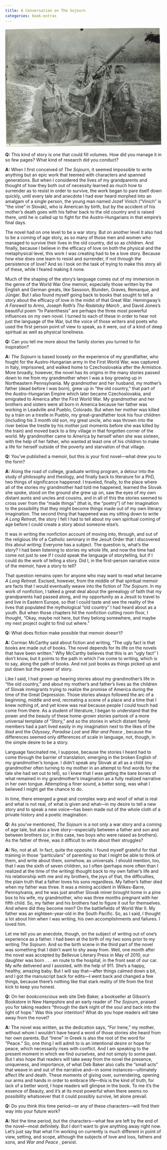 ```yaml
---
title: A Conversation on The Sojourn
categories: book-extras
---
```

![A Conversation on The Sojourn](/uploads/WWI.Grandfather.Aus-Hun.jpg)


**Q:** This kind of story is one that could fill volumes. How did you manage it in so few pages? What kind of research did you conduct?

**A:** When I first conceived of _The Sojourn_, it seemed impossible to write anything but an epic work that teemed with characters and spanned generations. But when I considered the lives of my grandparents and thought of how they both out of necessity learned as much how to surrender as to resist in order to survive, the work began to pare itself down quickly, until every tale and anecdote I had ever heard morphed into an amalgam of a single person, the young man named Jozef Vinich (“Vinich” is “the vine” in Slovak), who is American by birth, but by the accident of his mother’s death goes with his father back to the old country and is raised there, until he is called up to fight for the Austro-Hungarians in that empire’s final days.

The novel had on one level to be a war story. But on another level it also had to be a coming of age story, as so many of those men and women who managed to survive their lives in the old country, did so as children. And finally, because I believe in the efficacy of love on both the physical and the metaphysical level, this work I was creating had to be a love story. Because how else does one learn to resist and surrender, if not through the persistence of love? And so I took on the task of trying to make this story all of these, while I feared making it none.

Much of the shaping of the story’s language comes out of my immersion in the genre of the World War One memoir, especially those written by the English and German greats, like Sassoon, Blunden, Graves, Remarque, and Jünger. But I also found myself going back to books that sought to tell a story about the efficacy of love in the midst of that Great War. Hemingway’s _A Farewell to Arms_, Joseph Roth’s _The Radetsky March_ , and David Jones’s beautiful poem “In Parenthesis” are perhaps the three most powerful influences on my own novel. I turned to each of these in order to hear not just the language of the War, but the voice of those writers and poets who used the first person point of view to speak, as it were, out of a kind of deep spiritual as well as physical loneliness.

**Q:** Can you tell me more about the family stories you turned to for inspiration?

**A:** _The Sojourn_ is based loosely on the experience of my grandfather, who fought for the Austro-Hungarian army in the First World War, was captured in Italy, imprisoned, and walked home to Czechoslovakia after the Armistice. More broadly, however, the novel has its origins in the many stories passed down to me from my grandmother when I was a boy growing up in Northeastern Pennsylvania. My grandmother and her husband, my mother’s father (dead before I was born), grew up in “the old country,” that part of the Austro-Hungarian Empire which later became Czechoslovakia, and emigrated to America after the First World War. My grandmother and her brothers and sisters were all born in America because her father was working in Leadville and Pueblo, Colorado. But when her mother was killed by a train on a trestle in Pueblo, my great-grandfather took his four children (including his 3 month old son, my great uncle, who was thrown into the river below the trestle by his mother just moments before she was killed by the train) and moved back to a tiny village in that forgotten corner of the world. My grandmother came to America by herself when she was sixteen, with the help of her father, who wanted at least one of his children to make a life for herself outside of the poverty and starvation of that village.

**Q:** You’ve published a memoir, but this is your first novel—what drew you to the form?

**A:** Along the road of college, graduate writing program, a detour into the study of philosophy and theology, and finally back to literature for a PhD, two things of significance happened: I traveled, finally, to the place where all of the stories my grandmother had told me happened, learned the Slovak she spoke, stood on the ground she grew up on, saw the eyes of my own distant aunts and uncles and cousins, and in all of this the stories seemed to cross over from the “made things” (that is, the “poetry”) of her imagination to the possibility that they might become things made out of my own literary imagination. The second thing that happened was my sitting down to write _A Long Retreat_, the story I felt I had to tell about my own spiritual coming of age before I could create a story about someone else’s.

It was in writing the nonfiction account of moving into, through, and out of the religious life of a Catholic seminary in the Jesuit Order that I discovered this about writing: Everyone has a subject. The question is, what’s the story? I had been listening to stories my whole life, and now the time had come not just to see if I could speak the language of storytelling, but if I could do the work of telling a story. Did I, in the first-person narrative voice of the memoir, have a story to tell?

That question remains open for anyone who may want to read what became _A Long Retreat_. Excised, however, from the middle of that spiritual memoir are facts that I would eventually weave into the fiction of _The Sojourn_. In my work of nonfiction, I talked a great deal about the genealogy of faith that my grandparents had passed along, and my opportunity as a Jesuit to travel to and live in Eastern Europe, so that I could taste and see the reality of the lives that populated the mythological “old country” I had heard about as a youth. But when those chapters hit the nonfiction cutting room floor, I thought, “Okay, maybe not here, but they belong somewhere, and maybe my next project ought to find out where.”

**Q:** What does fiction make possible that memoir doesn’t?

**A:** Cormac McCarthy said about fiction and writing, “The ugly fact is that books are made out of books. The novel depends for its life on the novels that have been written.” Why McCarthy believes that this is an “ugly fact” I don’t know, but it points to the path in which I’ve come to writing, which is to say, along the path of books. And not just books as things picked up and put down but the power of story.

Like I said, I had grown up hearing stories about my grandmother’s life in “the old country,” and about my mother’s and father’s lives as the children of Slovak immigrants trying to realize the promise of America during the time of the Great Depression. Those stories always followed the arc of a beginning, middle and end, recreating a scene of a place and a time that I knew nothing of, and yet knew was real because people I could touch had come from there. As a student of literature, I began to understand that the power and the beauty of these home-grown stories partook of a more universal template of “Story,” and so the stories in which distant family members had a part lived easily in my imagination next to the likes of the _Iliad_ and the _Odyssey_, _Paradise Lost_ and _War and Peace_ , because the differences seemed only differences of scale in language, not, though, in the simple desire to be a story.

Language fascinated me, I suppose, because the stories I heard had to come through the barrier of translation, emerging in the broken English of my grandmother’s tongue. I didn’t speak any Slovak at all as a child (my grandmother often turning to my mother in an attempt to find words for the tale she had set out to tell), so I knew that I was getting the bare bones of what remained in my grandmother’s imagination as a fully realized narrative in her own tongue. Attempting a finer sound, a better song, was what I believed I might get the chance to do.

In time, there emerged a great and complex warp and woof of what is real and what is not real, of what is given and what—in my desire to tell a new story and to speak a new voice—has been made out of the whole cloth of a private history and a poetic imagination.

**Q:** As you’ve mentioned, _The Sojourn_ is a not only a war story and a coming of age tale, but also a love story—especially between a father and son and between brothers (or, in this case, two boys who were raised as brothers). As the father of three, was it difficult to write about their struggles?

**A:** No, not at all. In fact, quite the opposite. I found myself grateful for that training in those “particulars” of parenting so that I might be able to think of them, and write about them, somehow, as universals. I should mention, too, that I was the sixth of seven children, so I often (perhaps more often than I realized at the time of the writing) thought back to my own father’s life and his relationship with me and my brothers, the joys of that, the difficulties, the plain truth that a father loves his sons regardless. My father’s father died when my father was three. It was a mining accident in Wilkes-Barre, Pennsylvania, and he was just another Slovak miner brought home in a pine box to his wife, my grandmother, who was three months pregnant with her fifth child. So, my father and his brothers had to figure it out for themselves. And where did they become men? On the battlefields of World War II. My father was an eighteen-year-old in the South Pacific. So, as I said, I thought a lot about him when I was writing, his own accomplishments and failures. I loved him.

Let me tell you an anecdote, though, on the subject of writing out of one’s experience as a father. I had been at the birth of my two sons prior to my writing _The Sojourn_. And so the birth scene in the third part of the novel was something that I didn’t want to shy away from. Well, one month after the novel was accepted by Bellevue Literary Press in May of 2010, our daughter was born . . . en route to the hospital, in the front seat of our car. My wife delivered and I assisted, with the help of 911\. She’s a happy, healthy, amazing baby. But I will say that—after things calmed down a bit, and I got the manuscript back for edits—I went back and changed a few things, because there’s nothing like that stark reality of life from the first kick to keep you honest.

**Q:** On her _bookconscious_ web site Deb Baker, a bookseller at Gibson’s Bookstore in New Hampshire and an early reader of _The Sojourn_, praised you for taking readers “through the dark night of the soul and back into the light of hope.” Was this your intention? What do you hope readers will take away from the novel?

**A:** The novel was written, as the dedication says, “For Irene,” my mother, without whom I wouldn’t have heard a word of those stories she heard from her own parents. But “Irene” in Greek is also the root of the word for “Peace.” So, one thing I will admit to is an intentional desire or hope for peace, which necessarily rises with conflict. And I am speaking to the present moment in which we find ourselves, and not simply to some past. But I also hope that readers will take away from the novel the presence, uniqueness, and importance, of what Deb Baker also calls the “small acts” that weave in and out of the narrative and—in some instances—ultimately affect life and death. These moments of giving over, surrendering, opening our arms and hands in order to embrace life—this is the kind of truth, for lack of a better word, I hope readers will glimpse in the book. To me it’s the essence of Beauty, and it’s at its most powerful when there seems no possibility whatsoever that it could possibly survive, let alone prevail.

**Q:** Do you think this time period—or any of these characters—will find their way into your future work?

**A:** Not the time period, but the characters—what few are left by the end of the novel—most definitely. But I don’t want to give anything away right now. Let’s just say that what I’m working on currently is much different in point of view, setting, and scope, although the subjects of love and loss, fathers and sons, and _War and Peace_ , persist.
